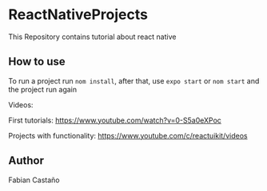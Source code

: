 # ReactNativeProjects
This Repository contains tutorial about react native

## How to use

To run a project run `nom install`, after that, use `expo start` or `nom start` and the project run again


Videos:

First tutorials: https://www.youtube.com/watch?v=0-S5a0eXPoc

Projects with functionality: https://www.youtube.com/c/reactuikit/videos


## Author

Fabian Castaño




